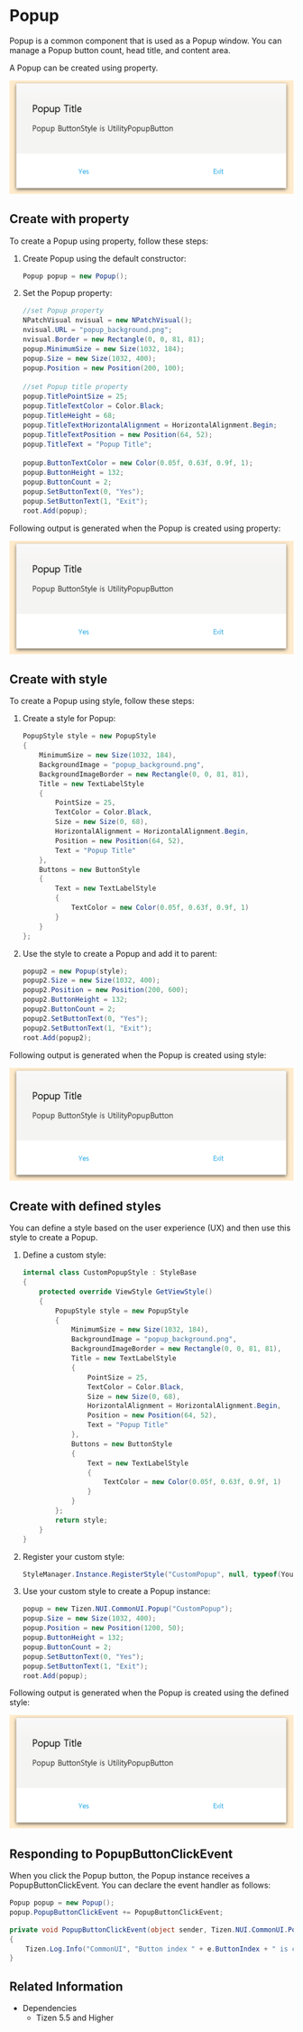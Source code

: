 # Popup

Popup is a common component that is used as a Popup window. You can manage a Popup button count, head title, and content area.

A Popup can be created using property.

![PopupProperty](./media/PopupProperty.PNG)

## Create with property

To create a Popup using property, follow these steps:

1. Create Popup using the default constructor:

    ```cs
    Popup popup = new Popup();
    ```

2. Set the Popup property:

    ```cs
    //set Popup property
    NPatchVisual nvisual = new NPatchVisual();
    nvisual.URL = "popup_background.png";
    nvisual.Border = new Rectangle(0, 0, 81, 81);
    popup.MinimumSize = new Size(1032, 184);
    popup.Size = new Size(1032, 400);
    popup.Position = new Position(200, 100);

    //set Popup title property
    popup.TitlePointSize = 25;
    popup.TitleTextColor = Color.Black;
    popup.TitleHeight = 68;
    popup.TitleTextHorizontalAlignment = HorizontalAlignment.Begin;
    popup.TitleTextPosition = new Position(64, 52);
    popup.TitleText = "Popup Title";

    popup.ButtonTextColor = new Color(0.05f, 0.63f, 0.9f, 1);
    popup.ButtonHeight = 132;
    popup.ButtonCount = 2;
    popup.SetButtonText(0, "Yes");
    popup.SetButtonText(1, "Exit");
    root.Add(popup);
    ```

Following output is generated when the Popup is created using property:

![PopupProperty](./media/PopupProperty.PNG)

## Create with style

To create a Popup using style, follow these steps:

1. Create a style for Popup:

    ```cs
    PopupStyle style = new PopupStyle
    {
        MinimumSize = new Size(1032, 184),
        BackgroundImage = "popup_background.png",
        BackgroundImageBorder = new Rectangle(0, 0, 81, 81),
        Title = new TextLabelStyle
        {
            PointSize = 25,
            TextColor = Color.Black,
            Size = new Size(0, 68),
            HorizontalAlignment = HorizontalAlignment.Begin,
            Position = new Position(64, 52),
            Text = "Popup Title"
        },
        Buttons = new ButtonStyle
        {
            Text = new TextLabelStyle
            {
                TextColor = new Color(0.05f, 0.63f, 0.9f, 1)
            }
        }
    };
    ```

2. Use the style to create a Popup and add it to parent:

    ```cs
    popup2 = new Popup(style);
    popup2.Size = new Size(1032, 400);
    popup2.Position = new Position(200, 600);
    popup2.ButtonHeight = 132;
    popup2.ButtonCount = 2;
    popup2.SetButtonText(0, "Yes");
    popup2.SetButtonText(1, "Exit");
    root.Add(popup2);
    ```

Following output is generated when the Popup is created using style:

![PopupProperty](./media/PopupProperty.PNG)

## Create with defined styles

You can define a style based on the user experience (UX) and then use this style to create a Popup.

1. Define a custom style:

    ```cs
    internal class CustomPopupStyle : StyleBase
    {
        protected override ViewStyle GetViewStyle()
        {
            PopupStyle style = new PopupStyle
            {
                MinimumSize = new Size(1032, 184),
                BackgroundImage = "popup_background.png",
                BackgroundImageBorder = new Rectangle(0, 0, 81, 81),
                Title = new TextLabelStyle
                {
                    PointSize = 25,
                    TextColor = Color.Black,
                    Size = new Size(0, 68),
                    HorizontalAlignment = HorizontalAlignment.Begin,
                    Position = new Position(64, 52),
                    Text = "Popup Title"
                },
                Buttons = new ButtonStyle
                {
                    Text = new TextLabelStyle
                    {
                        TextColor = new Color(0.05f, 0.63f, 0.9f, 1)
                    }
                }
            };
            return style;
        }
    }
    ```

2. Register your custom style:

    ```cs
    StyleManager.Instance.RegisterStyle("CustomPopup", null, typeof(YourNameSpace.CustomPopupStyle));
    ```

3. Use your custom style to create a Popup instance:

    ```cs
    popup = new Tizen.NUI.CommonUI.Popup("CustomPopup");
    popup.Size = new Size(1032, 400);
    popup.Position = new Position(1200, 50);
    popup.ButtonHeight = 132;
    popup.ButtonCount = 2;
    popup.SetButtonText(0, "Yes");
    popup.SetButtonText(1, "Exit");
    root.Add(popup);
    ```

Following output is generated when the Popup is created using the defined style:

![PopupProperty](./media/PopupProperty.PNG)

## Responding to PopupButtonClickEvent

When you click the Popup button, the Popup instance receives a PopupButtonClickEvent.
You can declare the event handler as follows:

```cs
Popup popup = new Popup();
popup.PopupButtonClickEvent += PopupButtonClickEvent;
```

```cs
private void PopupButtonClickEvent(object sender, Tizen.NUI.CommonUI.Popup.ButtonClickEventArgs e)
{
    Tizen.Log.Info("CommonUI", "Button index " + e.ButtonIndex + " is clicked");
}
```

## Related Information

- Dependencies
  -   Tizen 5.5 and Higher